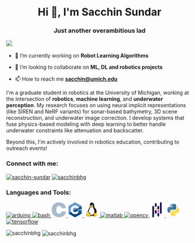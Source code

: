 <h1 align="center">Hi 👋, I'm Sacchin Sundar</h1>
<h3 align="center">Just another overambitious lad</h3>

![](https://komarev.com/ghpvc/?username=sacchinbhg&style=flat-square)

- 🔭 I’m currently working on **Robot Learning Algorithms**

- 👯 I’m looking to collaborate on **ML, DL and robotics projects**

- 📫 How to reach me **sacchin@umich.edu**

I'm a graduate student in robotics at the University of Michigan, working at the intersection of **robotics**, **machine learning**, and **underwater perception**. My research focuses on using neural implicit representations (like SIREN and NeRF variants) for sonar-based bathymetry, 3D scene reconstruction, and underwater image correction. I develop systems that fuse physics-based modeling with deep learning to better handle underwater constraints like attenuation and backscatter.

Beyond this, I'm actively involved in robotics education, contributing to outreach events!

<h3 align="left">Connect with me:</h3>
<p align="left">
<a href="https://www.linkedin.com/in/sacchin-sundar-4330441b4/" target="blank"><img align="center" src="https://raw.githubusercontent.com/rahuldkjain/github-profile-readme-generator/master/src/images/icons/Social/linked-in-alt.svg" alt="sacchin-sundar" height="30" width="40" /></a>
<a href="https://instagram.com/sacchinbhg" target="blank"><img align="center" src="https://raw.githubusercontent.com/rahuldkjain/github-profile-readme-generator/master/src/images/icons/Social/instagram.svg" alt="sacchinbhg" height="30" width="40" /></a>
</p>

<h3 align="left">Languages and Tools:</h3>
<p align="left"> <a href="https://www.arduino.cc/" target="_blank" rel="noreferrer"> <img src="https://cdn.worldvectorlogo.com/logos/arduino-1.svg" alt="arduino" width="40" height="40"/> </a> <a href="https://www.gnu.org/software/bash/" target="_blank" rel="noreferrer"> <img src="https://www.vectorlogo.zone/logos/gnu_bash/gnu_bash-icon.svg" alt="bash" width="40" height="40"/> </a> <a href="https://www.cprogramming.com/" target="_blank" rel="noreferrer"> <img src="https://raw.githubusercontent.com/devicons/devicon/master/icons/c/c-original.svg" alt="c" width="40" height="40"/> </a> <a href="https://www.w3schools.com/cpp/" target="_blank" rel="noreferrer"> <img src="https://raw.githubusercontent.com/devicons/devicon/master/icons/cplusplus/cplusplus-original.svg" alt="cplusplus" width="40" height="40"/> </a> <a href="https://www.linux.org/" target="_blank" rel="noreferrer"> <img src="https://raw.githubusercontent.com/devicons/devicon/master/icons/linux/linux-original.svg" alt="linux" width="40" height="40"/> </a> <a href="https://www.mathworks.com/" target="_blank" rel="noreferrer"> <img src="https://upload.wikimedia.org/wikipedia/commons/2/21/Matlab_Logo.png" alt="matlab" width="40" height="40"/> </a> <a href="https://opencv.org/" target="_blank" rel="noreferrer"> <img src="https://www.vectorlogo.zone/logos/opencv/opencv-icon.svg" alt="opencv" width="40" height="40"/> </a> <a href="https://pandas.pydata.org/" target="_blank" rel="noreferrer"> <img src="https://raw.githubusercontent.com/devicons/devicon/2ae2a900d2f041da66e950e4d48052658d850630/icons/pandas/pandas-original.svg" alt="pandas" width="40" height="40"/> </a> <a href="https://www.python.org" target="_blank" rel="noreferrer"> <img src="https://raw.githubusercontent.com/devicons/devicon/master/icons/python/python-original.svg" alt="python" width="40" height="40"/> </a> <a href="https://www.tensorflow.org" target="_blank" rel="noreferrer"> <img src="https://www.vectorlogo.zone/logos/tensorflow/tensorflow-icon.svg" alt="tensorflow" width="40" height="40"/> </a> </p>

<p><img align="left" src="https://github-readme-stats.vercel.app/api/top-langs?username=sacchinbhg&show_icons=true&locale=en&layout=compact" alt="sacchinbhg" /></p>

<p>&nbsp;<img align="center" src="https://github-readme-stats.vercel.app/api?username=sacchinbhg&show_icons=true&locale=en" alt="sacchinbhg" /></p>
